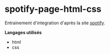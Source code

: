 # spotify-page-html-css

Entrainement d'integration d'après la site [spotify](https://www.spotify.com/fr/).

**Langages utilisés**
- html
- css

